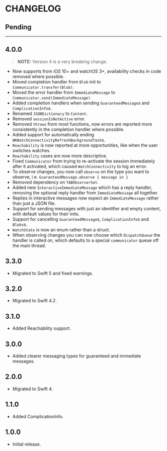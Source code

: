 # CHANGELOG

## Pending

---

## 4.0.0

> **NOTE:** Version 4 is a very breaking change.

- Now supports from iOS 10+ and watchOS 3+, availability checks in code removed where possible.
- Moved completion handler from `Blob` init to `Communicator.transfer(Blob)`.
- Moved the error handler from `ImmediateMessage` to `Communicator.send(ImmediateMessage)`
- Added completion handlers when sending `GuaranteedMessage`s and `ComplicationInfo`s.
- Renamed `JSONDictionary` to `Content`.
- Removed `sessionIsNotActive` error.
- Removed `throws` from most functions, now errors are reported more consistently in the completion handler where possible.
- Added support for automatically ending `WKWatchConnectivityRefreshBackgroundTask`s.
- `Reachability` is now reported at more opportunities, like when the user switches watches.
- `Reachability` cases are now more descriptive.
- Fixed `Communicator` from trying to re-activate the session immediately after it activated, which caused `WatchConnectivity` to log an error.
- To observe changes, you now call `observe` on the type you want to observe, i.e. `GuaranteedMessage.observe { message in }`
- Removed dependency on `TABObserverSet`.
- Added new `InteractiveImmediateMessage` which has a reply handler, removing the optional reply handler from `ImmediateMessage` all together.
- Replies in interactive messages now expect an `ImmediateMessage` rather than just a JSON file.
- Support for sending messages with just an identifier and empty content, with default values for their inits.
- Support for cancelling `GuaranteedMessage`s, `ComplicationInfo`s and `Blobs`s.
- `WatchState` is now an enum rather than a struct.
- When observing changes you can now choose which `DispatchQueue` the handler is called on, which defaults to a special `communicator` queue off the main thread.


## 3.3.0

- Migrated to Swift 5 and fixed warnings.

## 3.2.0

- Migrated to Swift 4.2.

## 3.1.0

- Added Reachability support.

## 3.0.0

- Added clearer messaging types for guaranteed and immediate messages.

## 2.0.0

- Migrated to Swift 4.

## 1.1.0

- Added ComplicationInfo.

## 1.0.0

- Initial release.
